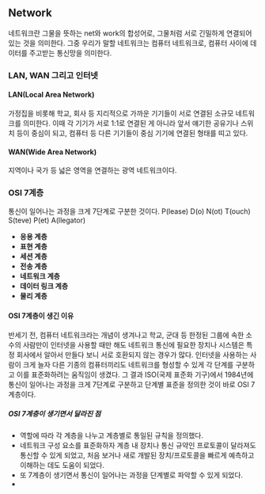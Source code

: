 ## Network
네트워크란 그물을 뜻하는 net와 work의 합성어로, 그물처럼 서로 긴밀하게 연결되어 있는 것을 의미한다.
그중 우리가 말할 네트워크는 컴퓨터 네트워크로, 컴퓨터 사이에 데이터를 주고받는 통신망을 의미한다.
### LAN, WAN 그리고 인터넷
#### LAN(Local Area Network)
가정집을 비롯해 학교, 회사 등 지리적으로 가까운 기기들이 서로 연결된 소규모 네트워크를 의미한다.
이때 각 기기가 서로 1:1로 연결된 게 아니라 앞서 얘기한 공유기나 스위치 등이 중심이 되고, 컴퓨터 등 다른 기기들이 중심 기기에 연결된 형태를 띠고 있다.
#### WAN(Wide Area Network)
지역이나 국가 등 넓은 영역을 연결하는 광역 네트워크이다.
### OSI 7계층
통신이 일어나는 과정을 크게 7단계로 구분한 것이다.
P(lease) D(o) N(ot) T(ouch) S(teve) P(et) A(llegator)

- **응용 계층**
- **표현 계층**
- **세션 계층**
- **전송 계층**
- **네트워크 계층**
- **데이터 링크 계층**
- **물리 계층**

#### OSI 7계층이 생긴 이유
반세기 전, 컴퓨터 네트워크라는 개념이 생겨나고 학교, 군대 등 한정된 그룹에 속한 소수의 사람만이 인터넷을 사용할 때만 해도 네트워크 통신에 필요한 장치나 시스템은 특정 회사에서 알아서 만들다 보니 서로 호환되지 않는 경우가 많다.
인터넷을 사용하는 사람이 크게 늘자 다른 기종의 컴퓨터끼리도 네트워크를 형성할 수 있게 각 단계를 구분하고 이를 표준화하려는 움직임이 생겼다.
그 결과 ISO(국제 표준화 기구)에서 1984년에 통신이 일어나는 과정을 크게 7단계로 구분하고 단계별 표준을 정의한 것이 바로 OSI 7계층이다.
##### OSI 7계층이 생기면서 달라진 점
* 역할에 따라 각 계층을 나누고 계층별로 통일된 규칙을 정의했다.
* 네트워크 구성 요소를 표준화하자 계층 내 장치나 통신 규약인 프로토콜이 달라져도 통신할 수 있게 되었고, 처음 보거나 새로 개발된 장치/프로토콜을 빠르게 예측하고 이해하는 데도 도움이 되었다.
* 또 7계층이 생기면서 통신이 일어나는 과정을 단계별로 파악할 수 있게 되었다.
* 